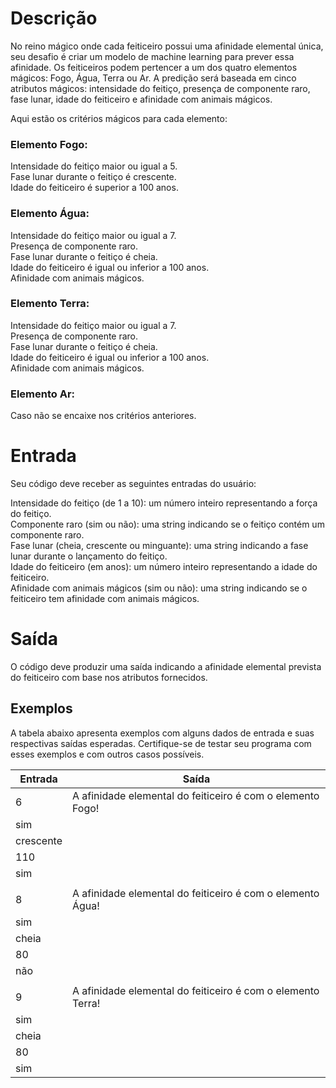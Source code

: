 # Descrição
No reino mágico onde cada feiticeiro possui uma afinidade elemental única, seu desafio é criar um modelo de machine learning para prever essa afinidade. Os feiticeiros podem pertencer a um dos quatro elementos mágicos: Fogo, Água, Terra ou Ar. A predição será baseada em cinco atributos mágicos: intensidade do feitiço, presença de componente raro, fase lunar, idade do feiticeiro e afinidade com animais mágicos.

Aqui estão os critérios mágicos para cada elemento:

### Elemento Fogo:

Intensidade do feitiço maior ou igual a 5.  
Fase lunar durante o feitiço é crescente.  
Idade do feiticeiro é superior a 100 anos.  
### Elemento Água:

Intensidade do feitiço maior ou igual a 7.  
Presença de componente raro.  
Fase lunar durante o feitiço é cheia.  
Idade do feiticeiro é igual ou inferior a 100 anos.  
Afinidade com animais mágicos.
### Elemento Terra:

Intensidade do feitiço maior ou igual a 7.  
Presença de componente raro.  
Fase lunar durante o feitiço é cheia.  
Idade do feiticeiro é igual ou inferior a 100 anos.  
Afinidade com animais mágicos.
### Elemento Ar:

Caso não se encaixe nos critérios anteriores.
# Entrada
Seu código deve receber as seguintes entradas do usuário:

Intensidade do feitiço (de 1 a 10): um número inteiro representando a força do feitiço.  
Componente raro (sim ou não): uma string indicando se o feitiço contém um componente raro.  
Fase lunar (cheia, crescente ou minguante): uma string indicando a fase lunar durante o lançamento do feitiço.  
Idade do feiticeiro (em anos): um número inteiro representando a idade do feiticeiro.  
Afinidade com animais mágicos (sim ou não): uma string indicando se o feiticeiro tem afinidade com animais mágicos.
# Saída
O código deve produzir uma saída indicando a afinidade elemental prevista do feiticeiro com base nos atributos fornecidos.

## Exemplos
A tabela abaixo apresenta exemplos com alguns dados de entrada e suas respectivas saídas esperadas. Certifique-se de testar seu programa com esses exemplos e com outros casos possíveis.

|Entrada |	Saída |
| - | - |
| 6 | A afinidade elemental do feiticeiro é com o elemento Fogo! |
| sim | |
| crescente | |
| 110 | |
| sim | |
| | |
| 8 | A afinidade elemental do feiticeiro é com o elemento Água! |
| sim | |
| cheia | |
| 80 | |
| não | |
| | |
| 9 | A afinidade elemental do feiticeiro é com o elemento Terra! |
| sim | |
| cheia | |
| 80 | |
| sim | |

